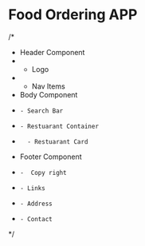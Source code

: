 
Food Ordering APP
==============


/*
 * Header Component
 *   - Logo
 *   - Nav Items
 * Body Component
 *     - Search Bar
 *     - Restuarant Container
 *       - Restuarant Card
 * Footer Component
 *     -  Copy right
 *     - Links
 *     - Address
 *     - Contact
 */
